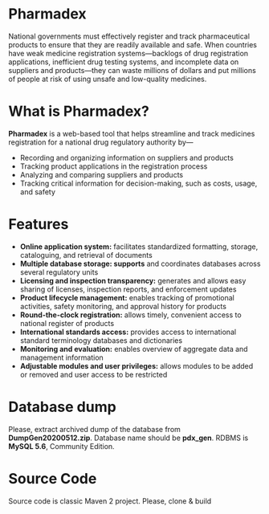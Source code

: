 <h1>Pharmadex</h1>
National governments must effectively register and track pharmaceutical products to ensure that they are readily available and safe. When countries have weak medicine registration systems—backlogs of drug registration applications, inefficient drug testing systems, and incomplete data on suppliers and products—they can waste millions of dollars and put millions of people at risk of using unsafe and low-quality medicines.
<h1>What is Pharmadex?</h1> 
<b>Pharmadex</b> is a web-based tool that helps streamline and track medicines registration for a national drug regulatory authority by—
<ul>
<li>Recording and organizing information on suppliers and products
<li>Tracking product applications in the registration process
<li>Analyzing and comparing suppliers and products
<li>Tracking critical information for decision-making, such as costs, usage, and safety
</ul>
<h1>Features</h1>
<ul>
  <li><b>Online application system:</b> facilitates standardized formatting, storage, cataloguing, and retrieval of documents
<li><b>Multiple database storage: supports</b> and coordinates databases across several regulatory units
<li><b>Licensing and inspection transparency:</b> generates and allows easy sharing of licenses, inspection reports, and enforcement updates
<li><b>Product lifecycle management:</b> enables tracking of promotional activities, safety monitoring, and approval history for products
<li><b>Round-the-clock registration:</b> allows timely, convenient access to national register of products
<li><b>International standards access:</b> provides access to international standard terminology databases and dictionaries
<li><b>Monitoring and evaluation:</b> enables overview of aggregate data and management information
<li><b>Adjustable modules and user privileges:</b> allows modules to be added or removed and user access to be restricted
</ul>
<h1>Database dump</h1>
Please, extract archived dump of the database from <b>DumpGen20200512.zip</b>. Database name should be <b>pdx_gen</b>. RDBMS is <b>MySQL 5.6</b>, Community Edition.
<h1>Source Code</h1>
Source code is classic Maven 2 project. Please, clone & build
